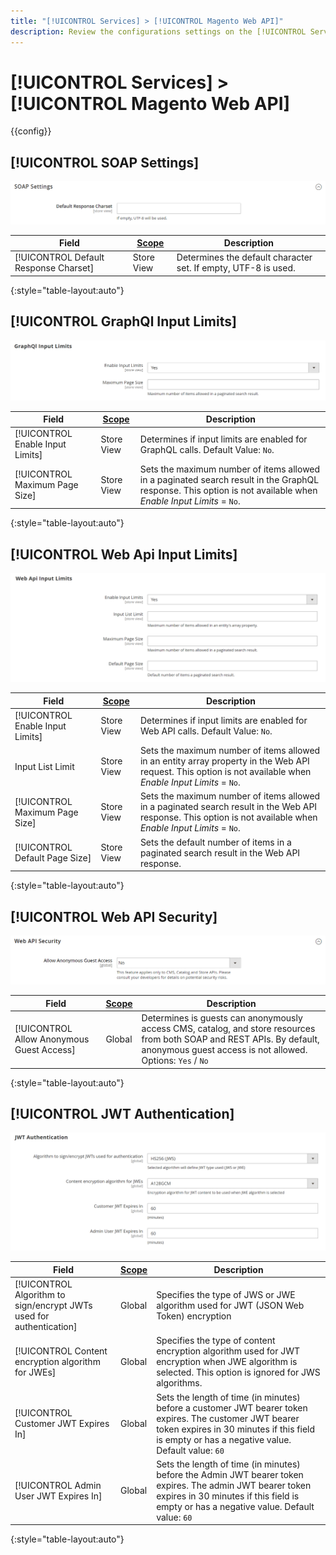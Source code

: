 ```yaml
---
title: "[!UICONTROL Services] > [!UICONTROL Magento Web API]"
description: Review the configurations settings on the [!UICONTROL Services] > [!UICONTROL Magento Web API] page of the Commerce Admin.
---
```

# [!UICONTROL Services] > [!UICONTROL Magento Web API]

{{config}}

<!-- [X-ref](../systems/integrations.md) -->

## [!UICONTROL SOAP Settings]

![SOAP Settings](./assets/web-api-soap-settings.png)<!-- zoom -->

|Field|[Scope](../../getting-started/websites-stores-views.md#scope-settings)|Description|
|--- |--- |--- |
|[!UICONTROL Default Response Charset]|Store View|Determines the default character set. If empty, UTF-8 is used.|

{:style="table-layout:auto"}

## [!UICONTROL GraphQl Input Limits]

![GraphQl Input Limits](./assets/web-api-graphql-input-limits.png)<!-- zoom -->

|Field|[Scope](../../getting-started/websites-stores-views.md#scope-settings)|Description|
|--- |--- |--- |
|[!UICONTROL Enable Input Limits]|Store View|Determines if input limits are enabled for GraphQL calls. Default Value: `No`.|
|[!UICONTROL Maximum Page Size]|Store View|Sets the maximum number of items allowed in a paginated search result in the GraphQL response. This option is not available when _Enable Input Limits_ = `No`.|

{:style="table-layout:auto"}

## [!UICONTROL Web Api Input Limits]

![Web Api Input Limits](./assets/web-api-input-limits.png)<!-- zoom -->

|Field|[Scope](../../getting-started/websites-stores-views.md#scope-settings)|Description|
|--- |--- |--- |
|[!UICONTROL Enable Input Limits]|Store View|Determines if input limits are enabled for Web API calls. Default Value: `No`.|
|Input List Limit|Store View|Sets the maximum number of items allowed in an entity array property in the Web API request. This option is not available when _Enable Input Limits_ = `No`.|
|[!UICONTROL Maximum Page Size]|Store View|Sets the maximum number of items allowed in a paginated search result in the Web API response. This option is not available when _Enable Input Limits_ = `No`.|
|[!UICONTROL Default Page Size]|Store View|Sets the default number of items in a paginated search result in the Web API response.|

{:style="table-layout:auto"}

## [!UICONTROL Web API Security]

![Web API Security](./assets/web-api-security.png)<!-- zoom -->

|Field|[Scope](../../getting-started/websites-stores-views.md#scope-settings)|Description|
|--- |--- |--- |
|[!UICONTROL Allow Anonymous Guest Access]|Global|Determines is guests can anonymously access CMS, catalog, and store resources from both SOAP and REST APIs. By default, anonymous guest access is not allowed. Options: `Yes` / `No`|

{:style="table-layout:auto"}

## [!UICONTROL JWT Authentication]

![JWT Authentication](./assets/web-api-jwt-authentication.png)<!-- zoom -->

|Field|[Scope](../../getting-started/websites-stores-views.md#scope-settings)|Description|
|--- |--- |--- |
|[!UICONTROL Algorithm to sign/encrypt JWTs used for authentication]|Global|Specifies the type of JWS or JWE algorithm used for JWT (JSON Web Token) encryption|
|[!UICONTROL Content encryption algorithm for JWEs]|Global|Specifies the type of content encryption algorithm used for JWT encryption when JWE algorithm is selected. This option is ignored for JWS algorithms.|
|[!UICONTROL Customer JWT Expires In]|Global|Sets the length of time (in minutes) before a customer JWT bearer token expires. The customer JWT bearer token expires in 30 minutes if this field is empty or has a negative value. Default value: `60`|
|[!UICONTROL Admin User JWT Expires In]|Global|Sets the length of time (in minutes) before the Admin JWT bearer token expires. The admin JWT bearer token expires in 30 minutes if this field is empty or has a negative value. Default value: `60`|

{:style="table-layout:auto"}
